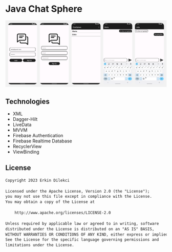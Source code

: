 # Java Chat Sphere

<p align="center">
  <img src="https://raw.githubusercontent.com/erkindil/GithubRepositoryEdit/main/jcs.png">
</p>

## Technologies
- XML
- Dagger-Hilt
- LiveData
- MVVM
- Firebase Authentication
- Firebase Realtime Database
- RecyclerView
- ViewBinding

## License
```xml
Copyright 2023 Erkin Dilekci

Licensed under the Apache License, Version 2.0 (the "License");
you may not use this file except in compliance with the License.
You may obtain a copy of the License at

    http://www.apache.org/licenses/LICENSE-2.0

Unless required by applicable law or agreed to in writing, software
distributed under the License is distributed on an "AS IS" BASIS,
WITHOUT WARRANTIES OR CONDITIONS OF ANY KIND, either express or implied.
See the License for the specific language governing permissions and
limitations under the License.
```
